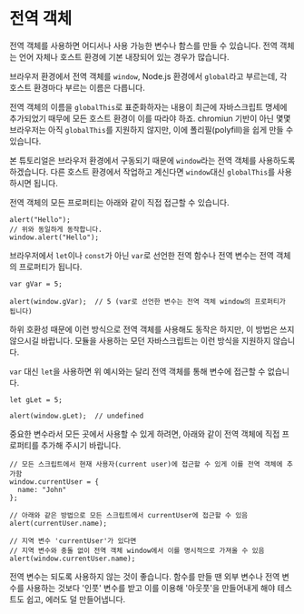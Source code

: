 # 전역 객체
   
전역 객체를 사용하면 어디서나 사용 가능한 변수나 함스를 만들 수 있습니다. 전역 객체는 언어 자체나 호스트 환경에 기본 내장되어 있는 경우가 많습니다.   
   
브라우저 환경에서 전역 객체를 `window`, Node.js 환경에서 `global`라고 부르는데, 각 호스트 환경마다 부르는 이름은 다릅니다.   
   
전역 객체의 이름을 `globalThis`로 표준화하자는 내용이 최근에 자바스크립트 명세에 추가되었기 때무에 모든 호스트 환경이 이를 따라야 하죠. chromiun 기반이 아닌 몇몇 브라우저는 아직 `globalThis`를 지원하지 않지만, 이에 폴리필(polyfill)을 쉽게 만들 수 있습니다.   
   
본 튜토리얼은 브라우저 환경에서 구동되기 때문에 `window`라는 전역 객체를 사용하도록 하겠습니다. 다른 호스트 환경에서 작업하고 계신다면 `window`대신 `globalThis`를 사용하시면 됩니다.   
   
전역 객체의 모든 프로퍼티는 아래와 같이 직접 접근할 수 있습니다.   
```
alert("Hello");
// 위와 동일하게 동작합니다.
window.alert("Hello");
```
브라우저에서 `let`이나 `const`가 아닌 `var`로 선언한 전역 함수나 전역 변수는 전역 객체의 프로퍼티가 됩니다.   
```
var gVar = 5;

alert(window.gVar);  // 5 (var로 선언한 변수는 전역 객체 window의 프로퍼티가 됩니다)
```
하위 호환성 때문에 이런 방식으로 전역 객체를 사용해도 동작은 하지만, 이 방법은 쓰지 않으시길 바랍니다. 모듈을 사용하는 모던 자바스크립트는 이런 방식을 지원하지 않습니다.   
   
`var` 대신 `let`을 사용하면 위 예시와는 달리 전역 객체를 통해 변수에 접근할 수 없습니다.
```
let gLet = 5;

alert(window.gLet);  // undefined
```
중요한 변수라서 모든 곳에서 사용할 수 있게 하려면, 아래와 같이 전역 객체에 직접 프로퍼티를 추가해 주시기 바랍니다.
```
// 모든 스크립트에서 현재 사용자(current user)에 접근할 수 있게 이를 전역 객체에 추가함
window.currentUser = {
  name: "John"
};

// 아래와 같은 방법으로 모든 스크립트에서 currentUser에 접근할 수 있음
alert(currentUser.name);

// 지역 변수 'currentUser'가 있다면
// 지역 변수와 충돌 없이 전역 객체 window에서 이를 명시적으로 가져올 수 있음
alert(window.currentUser.name);
```
전역 변수는 되도록 사용하지 않는 것이 좋습니다. 함수를 만들 땐 외부 변수나 전역 변수를 사용하는 것보다 '인풋' 변수를 받고 이를 이용해 '아웃풋'을 만들어내게 해야 테스트도 쉽고, 에러도 덜 만들어냅니다.
